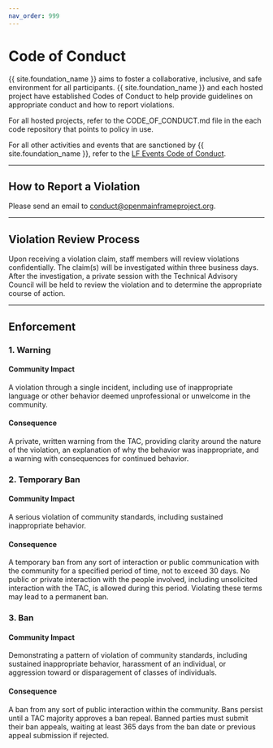 ```yaml
---
nav_order: 999
---
```


# Code of Conduct

{{ site.foundation_name }} aims to foster a collaborative, inclusive, and safe environment for all participants. {{ site.foundation_name }} and each hosted project have established Codes of Conduct to help provide guidelines on appropriate conduct and how to report violations.

For all hosted projects, refer to the CODE_OF_CONDUCT.md file in the each code repository that points to policy in use.

For all other activities and events that are sanctioned by {{ site.foundation_name }}, refer to the [LF Events Code of Conduct](https://events.linuxfoundation.org/about/code-of-conduct/).

---

## How to Report a Violation

Please send an email to [conduct@openmainframeproject.org](mailto:conduct@openmainframeproject.org).

---

## Violation Review Process

Upon receiving a violation claim, staff members will review violations confidentially.  The claim(s) will be investigated within three business days.  After the investigation, a private session with the Technical Advisory Council will be held to review the violation and to determine the appropriate course of action.

---

## Enforcement

### 1. Warning

#### Community Impact

A violation through a single incident, including use of inappropriate language or other behavior deemed unprofessional or unwelcome in the community.

#### Consequence

A private, written warning from the TAC, providing clarity around the nature of the violation, an explanation of why the behavior was inappropriate, and a warning with consequences for continued behavior.

### 2. Temporary Ban

#### Community Impact

A serious violation of community standards, including sustained inappropriate behavior.

#### Consequence

A temporary ban from any sort of interaction or public communication with the community for a specified period of time, not to exceed 30 days. No public or private interaction with the people involved, including unsolicited interaction with the TAC, is allowed during this period. Violating these terms may lead to a permanent ban.

### 3. Ban

#### Community Impact

Demonstrating a pattern of violation of community standards, including sustained inappropriate behavior, harassment of an individual, or aggression toward or disparagement of classes of individuals.

#### Consequence

A ban from any sort of public interaction within the community. Bans persist until a TAC majority approves a ban repeal. Banned parties must submit their ban appeals, waiting at least 365 days from the ban date or previous appeal submission if rejected.

